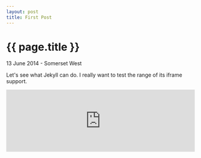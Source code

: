 ```yaml
---
layout: post
title: First Post
---
```


{{ page.title }}
================

<p class="meta">13 June 2014 - Somerset West</p>

Let's see what Jekyll can do. I really want to test the range of its iframe support.

<iframe width="100%" height="166" scrolling="no" frameborder="no" src="https://w.soundcloud.com/player/?url=http%3A%2F%2Fapi.soundcloud.com%2Ftracks%2F36081674&amp;color=ff6600&amp;auto_play=false&amp;show_artwork=false">&nbsp;</iframe>
